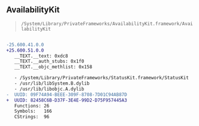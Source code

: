 ## AvailabilityKit

> `/System/Library/PrivateFrameworks/AvailabilityKit.framework/AvailabilityKit`

```diff

-25.600.41.0.0
+25.600.51.0.0
   __TEXT.__text: 0xdc8
   __TEXT.__auth_stubs: 0x1f0
   __TEXT.__objc_methlist: 0x158

   - /System/Library/PrivateFrameworks/StatusKit.framework/StatusKit
   - /usr/lib/libSystem.B.dylib
   - /usr/lib/libobjc.A.dylib
-  UUID: 09F74A94-BEEE-309F-8708-7D01C94AB87D
+  UUID: 82458C6B-D37F-3E4E-99D2-D75F957445A3
   Functions: 26
   Symbols:   166
   CStrings:  96

```
